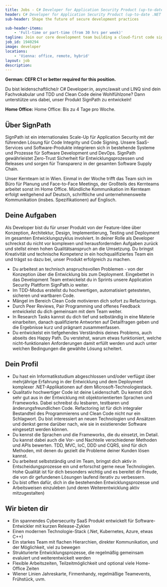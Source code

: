 ```yaml
---
title: Jobs - C# Developer for Application Security Product (up-to-date .NET stack)
header: C# Developer for Application Security Product (up-to-date .NET stack)
sub-header: Shape the future of secure development practices

sub-header-items:
    - 'Full-time or part-time (from 30 hrs per week)'
tagline: Join our core development team building a cloud-first code signing and pipeline integrity service (K8s, CQRS, Event Sourcing, German speakers)
job_id: 1940294
image: developer
locations: 
    - 'Vienna: office, remote, hybrid'
layout: job
description:
---
```


**German: CEFR C1 or better required for this position.**

Du bist leidenschaftliche/r C# Developer:in, async/await und LINQ sind dein Fachvokabular und TDD und Clean Code deine Wohlfühlzone? Dann unterstütze uns dabei, unser Produkt SignPath zu entwickeln!

**Home Office:** Home Office: Bis zu 4 Tage pro Woche.

## Über SignPath

SignPath ist ein internationales Scale-Up für Application Security mit der führenden Lösung für Code Integrity und Code Signing. Unsere SaaS-Services und Software-Produkte integrieren sich in bestehende Systeme und Prozesse für Software Development und DevOps. SignPath gewährleistet Zero-Trust Sicherheit für Entwicklungsprozessen und Releases und sorgen für Transparenz in der gesamten Software Supply Chain. 

Unser Kernteam ist in Wien. Einmal in der Woche trifft das Team sich im Büro für Planung und Face-to-Face Meetings, der Großteils des Kernteams arbeitet sonst im Home Office. Mündliche Kommunikation im Kernteam erfolgt weitgehend auf Deutsch, schriftliche und unternehmensweite Kommunikation (insbes. Spezifikationen) auf Englisch.

## Deine Aufgaben

Als Developer bist du für unser Produkt von der Feature-Idee über Konzeption, Architektur, Design, Implementierung, Testing und Deployment im gesamten Entwicklungszyklus involviert. In deiner Rolle als Developer schreckst du nicht vor komplexen und herausfordernden Aufgaben zurück und stellst einen hohen Qualitätsanspruch an die Umsetzung. Du bringst Kreativität und technische Kompetenz in ein hochqualifiziertes Team ein und trägst so dazu bei, unser Produkt erfolgreich zu machen.

* Du arbeitest an technisch anspruchsvollen Problemen - von der Konzeption über die Entwicklung bis zum Deployment. Eingebettet in das Development Team entwickelst du in Sprints unsere Application Security Plattform SignPath.io weiter.
* Im TDD-Modus erstellst du hochwertigen, automatisiert getesteten, sicheren und wartbaren Code.
* Mängel im Bereich Clean Code motivieren dich sofort zu Refactorings.
* Durch Peer Reviews, Pair Programming und offenes Feedback entwickelst du dich gemeinsam mit dem Team weiter.
* In Research Tasks kannst du dich tief und selbständig in eine Materie einarbeiten, danach qualifizierte Antworten auf Detailfragen geben und die Ergebnisse kurz und prägnant zusammenfassen.
* Du entwickelst ein tiefgehendes Verständnis deines Problems, auch abseits des Happy Path. Du verstehst, warum etwas funktioniert, welche nicht-funktionalen Anforderungen damit erfüllt werden und auch unter welchen Bedingungen die gewählte Lösung scheitert.

## Dein Profil

* Du hast ein Informatikstudium abgeschlossen und/oder verfügst über mehrjährige Erfahrung in der Entwicklung und dem Deployment komplexer .NET-Applikationen auf dem Microsoft-Technologiestack.
* Qualitativ hochwertiger Code ist deine Leidenschaft. Du kennst dich sehr gut aus in der Entwicklung mit objektorientierten Sprachen und Frameworks. Dabei schreibst du lesbaren, testbaren und änderungsfreundlichen Code. Refactoring ist für dich integraler Bestandteil des Programmierens und Clean Code nicht nur ein Schlagwort. Du bist interessiert an neuen Technologien und Ansätzen und denkst gerne darüber nach, wie sie in existierender Software eingesetzt werden können.
* Du kennst die Sprachen und die Frameworks, die du einsetzt, im Detail. Du kannst dabei auch die Vor- und Nachteile verschiedener Methoden und APIs bewerten. TDD, MVC, IoC, DDD und CQRS, sind für dich Methoden, mit denen du gezielt die Probleme deiner Kunden lösen kannst.
* Du arbeitest selbstständig und im Team, bringst dich aktiv in Entscheidungsprozesse ein und erforschst gerne neue Technologien. Hohe Qualität ist für dich besonders wichtig und es bereitet dir Freude, die von dir gefundenen Lösungen laufend iterativ zu verbessern.
* Du bist offen dafür, dich in die bestehenden Entwicklungsprozesse und Arbeitsweisen einzuleben (und deren Weiterentwicklung aktiv mitzugestalten)

## Wir bieten dir

* Ein spannendes Cybersecurity SaaS Produkt entwickelt für Software-Entwickler mit kurzen Release-Zyklen
* Einen modernen Technologie-Stack (.Net, Kubernetes, Azure, etwas C++)
* Ein starkes Team mit flachen Hierarchien, direkter Kommunikation, und der Möglichkeit, viel zu bewegen
* Strukturierte Entwicklungsprozesse, die regelmäßig gemeinsam evaluiert und weiterentwickelt werden
* Flexible Arbeitszeiten, Teilzeitmöglichkeit und optional viele Home-Office Zeiten
* Wiener Linien Jahreskarte, Firmenhandy, regelmäßige Teamevents, Frühstück, uvm.
